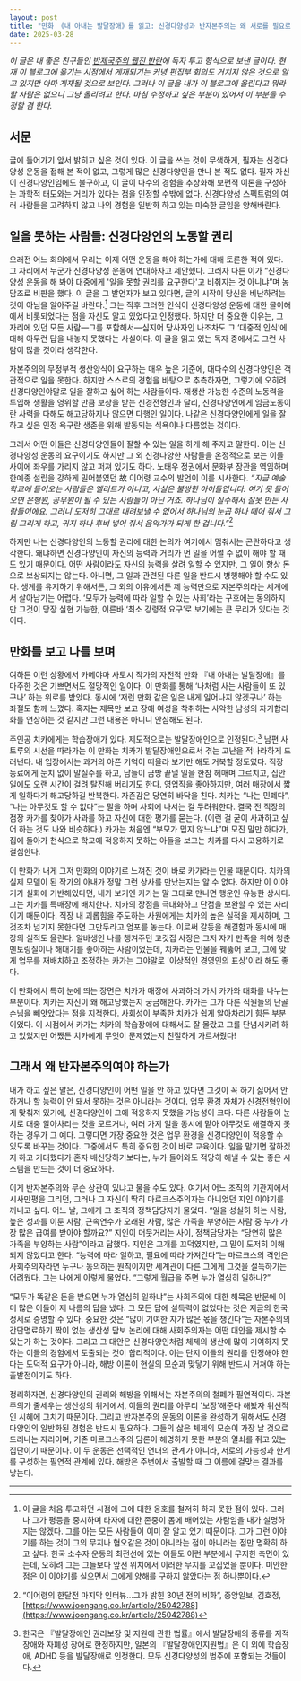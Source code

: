 ```yaml
---
layout: post
title: "만화 《내 아내는 발달장애》를 읽고: 신경다양성과 반자본주의는 왜 서로를 필요로 하는가"
date: 2025-03-28
---
```


_이 글은 내 좋은 친구들인 [반제국주의 웹진 반란](https://uprising.kr)에 독자 투고 형식으로 보낸 글이다. 현재 이 블로그에 옮기는 시점에서 게재되기는 커녕 편집부 회의도 거치지 않은 것으로 알고 있지만 아마 게재될 것으로 보인다. 그러나 이 글을 내가 이 블로그에 올린다고 뭐라 할 사람은 없으니 그냥 올리려고 한다. 마침 수정하고 싶은 부분이 있어서 이 부분을 수정할 겸 한다._

## 서문

글에 들어가기 앞서 밝히고 싶은 것이 있다. 이 글을 쓰는 것이 무색하게, 필자는 신경다양성 운동을 접해 본 적이 없고, 그렇게 많은 신경다양인을 만나 본 적도 없다. 필자 자신이 신경다양인임에도 불구하고, 이 글이 다수의 경험을 추상화해 보편적 이론을 구성하는 과학적 태도와는 거리가 있다는 점을 인정할 수밖에 없다. 신경다양성 스펙트럼의 여러 사람들을 고려하지 않고 나의 경험을 일반화 하고 있는 미숙한 글임을 양해바란다.

## 일을 못하는 사람들: 신경다양인의 노동할 권리

오래전 어느 회의에서 우리는 이제 어떤 운동을 해야 하는가에 대해 토론한 적이 있다. 그 자리에서 누군가 신경다양성 운동에 연대하자고 제안했다. 그러자 다른 이가 “신경다양성 운동을 해 봐야 대중에게 '일을 못할 권리를 요구한다'고 비춰지는 것 아니냐”며 농담조로 비판을 했다. 이 글을 그 발언자가 보고 있다면, 글의 시작이 당신을 비난하려는 것이 아님을 알아주길 바란다.[^1] 그는 직후 그러한 인식이 신경다양성 운동에 대한 몰이해에서 비롯되었다는 점을 자신도 알고 있었다고 인정했다. 하지만 더 중요한 이유는, 그 자리에 있던 모든 사람—그를 포함해서—심지어 당사자인 나조차도 그 ‘대중적 인식’에 대해 아무런 답을 내놓지 못했다는 사실이다. 이 글을 읽고 있는 독자 중에서도 그런 사람이 많을 것이라 생각한다.

자본주의의 무정부적 생산양식이 요구하는 매우 높은 기준에, 대다수의 신경다양인은 객관적으로 일을 못한다. 하지만 스스로의 경험을 바탕으로 추측하자면, 그렇기에 오히려 신경다양인야말로 일을 잘하고 싶어 하는 사람들이다. 재생산 가능한 수준의 노동력을 투입해 생활을 영위할 만큼 보상을 받는 신경전형인과 달리, 신경다양인에게 임금노동이란 사력을 다해도 해고당하지나 않으면 다행인 일이다. 나같은 신경다양인에게 일을 잘하고 싶은 인정 욕구란 생존을 위해 발동되는 식욕이나 다름없는 것이다.

그래서 어떤 이들은 신경다양인들이 잘할 수 있는 일을 하게 해 주자고 말한다. 이는 신경다양성 운동의 요구이기도 하지만 그 외 신경다양한 사람들을 온정적으로 보는 이들 사이에 좌우를 가리지 않고 퍼져 있기도 하다. 노태우 정권에서 문화부 장관을 역임하며 한예종 설립을 강하게 밀어붙였던 故 이어령 교수의 발언이 이를 시사한다. *“지금 예술학교에 들어오는 사람들은 엘리트가 아니고, 사실은 불쌍한 아이들입니다. 여기 못 들어오면 은행원, 공무원이 될 수 있는 사람들이 아닌 거죠. 하나님이 실수해서 잘못 만든 사람들이에요. 그러니 도저히 그대로 내려보낼 수 없어서 하나님의 눈곱 하나 떼어 줘서 그림 그리게 하고, 귀지 하나 후벼 넣어 줘서 음악가가 되게 한 겁니다.”*[^2]

하지만 나는 신경다양인의 노동할 권리에 대한 논의가 여기에서 멈춰서는 곤란하다고 생각한다. 왜냐하면 신경다양인이 자신의 능력과 거리가 먼 일을 어쩔 수 없이 해야 할 때도 있기 때문이다. 어떤 사람이라도 자신의 능력을 살려 일할 수 있지만, 그 일이 항상 돈으로 보상되지는 않는다. 아니면, 그 일과 관련된 다른 일을 반드시 병행해야 할 수도 있다. 생계를 유지하기 위해서든, 그 외의 이유에서든 제 능력만으로 자본주의라는 세계에서 살아남기는 어렵다. ‘모두가 능력에 따라 일할 수 있는 사회’라는 구호에는 동의하지만 그것이 당장 실현 가능한, 이른바 ‘최소 강령적 요구’로 보기에는 큰 무리가 있다는 것이다.

## 만화를 보고 나를 보며

여하튼 이런 상황에서 카메야마 사토시 작가의 자전적 만화 『내 아내는 발달장애』를 마주한 것은 기쁘면서도 절망적인 일이다. 이 만화를 통해 ‘나처럼 사는 사람들이 또 있구나’ 하는 위로를 받았다. 동시에 ‘저런 만화 같은 일은 내게 일어나지 않겠구나’ 하는 좌절도 함께 느꼈다. 혹자는 제목만 보고 장애 여성을 착취하는 사악한 남성의 자기합리화를 연상하는 것 같지만 그런 내용은 아니니 안심해도 된다.

주인공 치카에게는 학습장애가 있다. 제도적으로는 발달장애인으로 인정된다.[^3] 남편 사토루의 시선을 따라가는 이 만화는 치카가 발달장애인으로서 겪는 고난을 적나라하게 드러낸다. 내 입장에서는 과거의 아픈 기억이 떠올라 보기만 해도 거북할 정도였다. 직장 동료에게 눈치 없이 말실수를 하고, 남들이 금방 끝낼 일을 한참 헤매며 그르치고, 집안일에도 오랜 시간이 걸려 탈진해 버리기도 한다. 영업직을 좋아하지만, 여러 매장에서 짧게 일하다가 해고당하길 반복한다. 자존감은 당연히 바닥을 친다. 치카는 “나는 민폐다”, “나는 아무것도 할 수 없다”는 말을 하며 사회에 나서는 걸 두려워한다. 결국 전 직장의 점장 카가를 찾아가 사과를 하고 자신에 대한 평가를 묻는다. (이런 걸 굳이 사과하고 싶어 하는 것도 나와 비슷하다.) 카가는 처음엔 “부모가 밉지 않느냐”며 모진 말만 하다가, 집에 돌아가 천식으로 학교에 적응하지 못하는 아들을 보고는 치카를 다시 고용하기로 결심한다.

이 만화가 내게 그저 만화의 이야기로 느껴진 것이 바로 카가라는 인물 때문이다. 치카의 실제 모델이 된 작가의 아내가 정말 그런 상사를 만났는지는 알 수 없다. 하지만 이 이야기가 실화에 기반해있다면, 내가 보기엔 카가는 말 그대로 만나면 행운인 유능한 상사다. 그는 치카를 특매장에 배치한다. 치카의 장점을 극대화하고 단점을 보완할 수 있는 자리이기 때문이다. 직장 내 괴롭힘을 주도하는 사원에게는 치카의 높은 실적을 제시하며, 그것조차 넘기지 못한다면 그만두라고 엄포를 놓는다. 이로써 갈등을 해결함과 동시에 매장의 실적도 올린다. 알바생인 나를 챙겨주던 고깃집 사장은 그저 자기 만족을 위해 청춘 멘토링질이나 해대기를 좋아하는 사람이었는데, 치카라는 인물을 꿰뚫어 보고, 그에 맞게 업무를 재배치하고 조정하는 카가는 그야말로 '이상적인 경영인의 표상'이라 해도 좋다.

이 만화에서 특히 눈에 띄는 장면은 치카가 매장에 사과하러 가서 카가와 대화를 나누는 부분이다. 치카는 자신이 왜 해고당했는지 궁금해한다. 카가는 그가 다른 직원들의 단골손님을 빼앗았다는 점을 지적한다. 사회성이 부족한 치카가 쉽게 알아차리기 힘든 부분이었다. 이 시점에서 카가는 치카의 학습장애에 대해서도 잘 몰랐고 그를 단념시키려 하고 있었지만 어쨌든 치카에게 무엇이 문제였는지 친절하게 가르쳐줬다!

## 그래서 왜 반자본주의여야 하는가

내가 하고 싶은 말은, 신경다양인이 어떤 일을 안 하고 있다면 그것이 꼭 하기 싫어서 안하거나 할 능력이 안 돼서 못하는 것은 아니라는 것이다. 업무 환경 자체가 신경전형인에게 맞춰져 있기에, 신경다양인이 그에 적응하지 못했을 가능성이 크다. 다른 사람들이 눈치로 대충 알아차리는 것을 모르거나, 여러 가지 일을 동시에 맡아 아무것도 해결하지 못하는 경우가 그 예다. 그렇다면 가장 중요한 것은 업무 환경을 신경다양인이 적응할 수 있도록 바꾸는 것이다. 그중에서도 특히 중요한 것이 바로 교육이다. 일을 맡기면 잘하겠지 하고 기대했다가 혼자 배신당하기보다는, 누가 들어와도 적당히 해낼 수 있는 좋은 시스템을 만드는 것이 더 중요하다.

이게 반자본주의와 무슨 상관이 있냐고 물을 수도 있다. 여기서 어느 조직의 기관지에서 시사만평을 그리던, 그러나 그 자신이 딱히 마르크스주의자는 아니었던 지인 이야기를 꺼내고 싶다. 어느 날, 그에게 그 조직의 정책담당자가 물었다. “일을 성실히 하는 사람, 높은 성과를 이룬 사람, 근속연수가 오래된 사람, 많은 가족을 부양하는 사람 중 누가 가장 많은 급여를 받아야 할까요?” 지인이 머뭇거리는 사이, 정책담당자는 “당연히 많은 가족을 부양하는 사람”이라고 답했다. 지인은 고개를 끄덕였지만, 그 말이 도저히 이해되지 않았다고 한다. “능력에 따라 일하고, 필요에 따라 가져간다”는 마르크스의 격언은 사회주의자라면 누구나 동의하는 원칙이지만 세계관이 다른 그에게 그것을 설득하기는 어려웠다. 그는 나에게 이렇게 물었다. “그렇게 월급을 주면 누가 열심히 일하나?”

“모두가 똑같은 돈을 받으면 누가 열심히 일하냐”는 사회주의에 대한 해묵은 반문에 이미 많은 이들이 제 나름의 답을 냈다. 그 모든 답에 설득력이 없었다는 것은 지금의 한국 정세로 증명할 수 있다. 중요한 것은 “많이 기여한 자가 많은 몫을 챙긴다”는 자본주의의 간단명료하기 짝이 없는 생산성 담보 논리에 대해 사회주의자는 어떤 대안을 제시할 수 있는가 하는 것이다. 그리고 그 대안은 신경다양인처럼 체제의 생산에 많이 기여하지 못하는 이들의 경험에서 도출되는 것이 합리적이다. 이는 단지 이들의 권리를 인정해야 한다는 도덕적 요구가 아니라, 해방 이론이 현실의 모순과 맞닿기 위해 반드시 거쳐야 하는 출발점이기도 하다.

정리하자면, 신경다양인의 권리와 해방을 위해서는 자본주의의 철폐가 필연적이다. 자본주의가 줄세우는 생산성의 위계에서, 이들의 권리를 아무리 '보장'해준다 해봤자 위선적인 시혜에 그치기 때문이다. 그리고 반자본주의 운동의 이론을 완성하기 위해서도 신경다양인의 일반화된 경험은 반드시 필요하다. 그들의 삶은 체제의 모순이 가장 날 것으로 드러나는 자리이며, 기존 마르크스주의 담론이 해명하지 못한 부분의 열쇠를 쥐고 있는 집단이기 때문이다. 이 두 운동은 선택적인 연대의 관계가 아니라, 서로의 가능성과 한계를 구성하는 필연적 관계에 있다. 해방은 주변에서 출발할 때 그 이름에 걸맞는 결과를 낳는다.

---

[^1]: 이 글을 처음 투고하던 시점에 그에 대한 옹호를 철저히 하지 못한 점이 있다. 그러나 그가 평등을 중시하며 타자에 대한 존중이 몸에 배어있는 사람임을 내가 설명하지는 않겠다. 그를 아는 모든 사람들이 이미 잘 알고 있기 때문이다. 그가 그런 이야기를 하는 것이 그의 무지나 혐오같은 것이 아니라는 점이 아니라는 점만 명확히 하고 싶다. 한국 소수자 운동의 최전선에 있는 이들도 이런 부분에서 무지한 측면이 있는데, 오히려 그는 그들보다 앞선 위치에서 이러한 무지를 꼬집었을 뿐이다. 미안한 점은 이 이야기를 실으면서 그에게 양해를 구하지 않았다는 점 하나뿐이다.
[^2]: “이어령의 한달전 마지막 인터뷰…그가 밝힌 30년 전의 비화”, 중앙일보, 김호정, [https://www.joongang.co.kr/article/25042788](https://www.joongang.co.kr/article/25042788)
[^3]: 한국은 『발달장애인 권리보장 및 지원에 관한 법률』에서 발달장애의 종류를 지적장애와 자폐성 장애로 한정하지만, 일본의 『발달장애인지원법』은 이 외에 학습장애, ADHD 등을 발달장애로 인정한다. 모두 신경다양성의 범주에 포함되는 것들이다.
